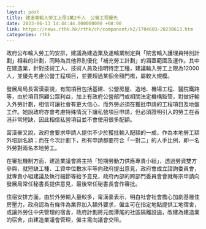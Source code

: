 ```yaml
---
layout: post
title: 建造業輸入勞工上限1萬2千人　公營工程優先
date: 2023-06-13 14:44:44.000000000 +08:00
link: https://news.rthk.hk/rthk/ch/component/k2/1704603-20230613.htm
categories: rthk
---
```


政府公布輸入勞工的安排，建議為建造業及運輸業制定與「院舍輸入護理員特別計劃」相若的計劃，同時為其他界別優化「補充勞工計劃」的涵蓋範圍及運作。其中在建造業，針對技術工人、技術人員及指明特定工種，建議輸入勞工上限為12000人，並優先考慮公營工程項目，並要超過某個金額門檻，屬較大規模。

發展局局長甯漢豪說，有關項目包括基建、公營房屋、造地、機場工程、醫院鐵路等，由於項目照顧公眾利益，加上有政府公營部門或相關法定機構監管，對做好輸入外勞計劃，相信可讓社會有更大信心，而外勞必須在獲批申請的工程項目及地盤工作。她說政府亦會考慮特殊情況下讓私營項目申請，但必須證明引入的勞工在香港非常短缺，因此相信私營項目並不會使用很多配額。

甯漢豪又說，政府會要求申請人提供不少於獲批輸入配額的一成，作為本地勞工額外培訓名額；而在今次計劃下，所有申請都要符合「一對二」的人手比例，即一名外勞對兩名本地勞工。

在審批機制方面，建造業議會將主持「短期勞動力供應專責小組」，透過勞資雙方參與，就短缺工種、工資中位數水平等向政府提出意見，政府會成立諮詢委員會，就專責小組建議及執行細節等給予意見，政府內部的跨部門委員會會就每宗申請向發展局常任秘書長提供意見，最後常任秘書長會作審批。

住宿安排方面，由於外勞輸入量較多，甯漢豪表示，明白社會社會擔心加劇基層住房壓力，政府認為有條件為業界加入額外要求，僱主可在指定地點提供工地宿舍，或讓外勞住中央管理的宿舍，政府計劃將元朗潭尾的社區隔離設施，改建為建造業的宿舍，由建造業議會管理，僱主需向議會交租。
